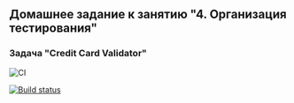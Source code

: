 ## Домашнее задание к занятию "4. Организация тестирования"
### Задача "Credit Card Validator"

![CI](https://github.com/JaneKhris/ahj-hw4-validator/actions/workflows/web.yml/badge.svg)


[![Build status](https://ci.appveyor.com/api/projects/status/n6vsjq01677539ii/branch/main?svg=true)](https://ci.appveyor.com/project/JaneKhris/ahj-hw4-validator/branch/main)
